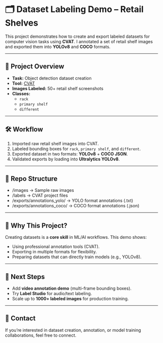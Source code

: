 # 🗂️ Dataset Labeling Demo – Retail Shelves

This project demonstrates how to create and export labeled datasets for computer vision tasks using **CVAT**.
I annotated a set of retail shelf images and exported them into **YOLOv8** and **COCO** formats.

---

## 📌 Project Overview
- **Task:** Object detection dataset creation
- **Tool:** [CVAT](https://cvat.ai/)
- **Images Labeled:** 50+ retail shelf screenshots
- **Classes:**
  - `rack`
  - `primary shelf`
  - `different`

---

## 🛠️ Workflow
1. Imported raw retail shelf images into CVAT.
2. Labeled bounding boxes for `rack`, `primary shelf`, and `different`.
3. Exported dataset in two formats: **YOLOv8** + **COCO JSON**.
4. Validated exports by loading into **Ultralytics YOLOv8**.

---

## 📂 Repo Structure
- /images        → Sample raw images
- /labels        → CVAT project files
- /exports/annotations_yolo/ → YOLO format annotations (.txt)
- /exports/annotations_coco/ → COCO format annotations (.json)
     

---

## 🚀 Why This Project?
Creating datasets is a **core skill** in ML/AI workflows.
This demo shows:
- Using professional annotation tools (CVAT).
- Exporting in multiple formats for flexibility.
- Preparing datasets that can directly train models (e.g., YOLOv8).

---

## 🔮 Next Steps
- Add **video annotation demo** (multi-frame bounding boxes).
- Try **Label Studio** for audio/text labeling.
- Scale up to **1000+ labeled images** for production training.

---

## 📧 Contact
If you’re interested in dataset creation, annotation, or model training collaborations, feel free to connect.
